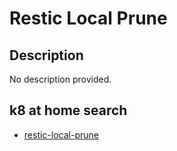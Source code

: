 # Restic Local Prune

## Description

No description provided.

## k8 at home search

- [restic-local-prune](https://nanne.dev/k8s-at-home-search/#/restic-local-prune)
